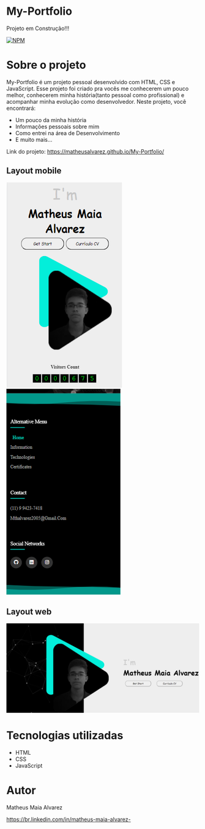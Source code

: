 # My-Portfolio

Projeto em Construção!!!

[![NPM](https://img.shields.io/npm/l/react)](https://github.com/MatheusAlvarez/My-Portfolio/blob/main/LICENSE) 

# Sobre o projeto

My-Portfolio é um projeto pessoal desenvolvido com HTML, CSS e JavaScript. Esse projeto foi criado pra vocês me conhecerem um pouco melhor, conhecerem minha história(tanto pessoal como profissional) e acompanhar minha evolução como desenvolvedor. Neste projeto, você encontrará: 
- Um pouco da minha história
- Informações pessoais sobre mim
- Como entrei na área de Desenvolvimento
- E muito mais...

Link do projeto: https://matheusalvarez.github.io/My-Portfolio/

## Layout mobile
![Mobile 1](https://github.com/MatheusAlvarez/My-Portfolio/blob/main/_assets/mobile1.PNG) ![Mobile 2](https://github.com/MatheusAlvarez/My-Portfolio/blob/main/_assets/mobile2.PNG)


## Layout web
![Web](https://github.com/MatheusAlvarez/My-Portfolio/blob/main/_assets/web.PNG)

# Tecnologias utilizadas
- HTML
- CSS
- JavaScript 

# Autor

Matheus Maia Alvarez

https://br.linkedin.com/in/matheus-maia-alvarez-
